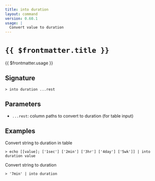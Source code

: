 ```yaml
---
title: into duration
layout: command
version: 0.60.1
usage: |
  Convert value to duration
---
```


# `{{ $frontmatter.title }}`

<div style='white-space: pre-wrap;'>{{ $frontmatter.usage }}</div>

## Signature

```> into duration ...rest```

## Parameters

 -  `...rest`: column paths to convert to duration (for table input)

## Examples

Convert string to duration in table
```shell
> echo [[value]; ['1sec'] ['2min'] ['3hr'] ['4day'] ['5wk']] | into duration value
```

Convert string to duration
```shell
> '7min' | into duration
```
